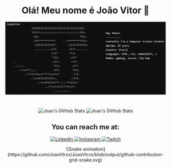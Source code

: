 
<h1 align="center"> Olá! Meu nome é João Vitor 👀</h1>

<p align="center">
<img alt="terminal" heigth="160em" src="terminal.png">
</p>

#

<p align="center">  
<img alt="Joao's GitHub Stats" height="160em" src="https://github-readme-stats.vercel.app/api?username=JoaoVtrxx&show_icons=true&border_color=ffff00&theme=yeblu&custom_title=João's%20Stats&rank_icon=github">
<img alt="Joao's GitHub Stats" height="160em" src="https://github-readme-stats.vercel.app/api/top-langs/?username=JoaoVtrxx&layout=compact&theme=yeblu&border_color=ffff00">
</p>

<h2 align="center">You can reach me at:</h2>

<p align="center">
<a href="https://www.linkedin.com/in/joão-vitor-da-silva-3750a325a/">
<img alt="LinkedIn" src="https://img.shields.io/badge/LinkedIn-0077B5?style=for-the-badge&logo=linkedin&logoColor=white">
</a>
<a href="https://www.instagram.com/joaovtrsilvaa/">
<img alt="Instagram" src="https://img.shields.io/badge/Instagram-E4405F?style=for-the-badge&logo=instagram&logoColor=white">
</a>
<a href="https://discordapp.com/users/532311439952707624/">
<img alt="Twitch" src="https://img.shields.io/badge/Discord-7289DA?style=for-the-badge&logo=discord&logoColor=white">
</a>
</p>

<div align="center">
  ![Snake animation](https://github.com/JoaoVtrxx/JoaoVtrxx/blob/output/github-contribution-grid-snake.svg)
</div>
